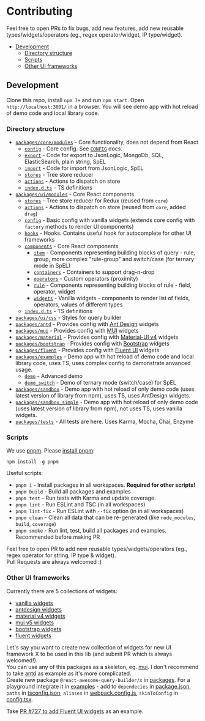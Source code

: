 # Contributing

Feel free to open PRs to fix bugs, add new features, add new reusable types/widgets/operators (eg., regex operator/widget, IP type/widget).  

* [Development](#development)
  * [Directory structure](#directory-structure) 
  * [Scripts](#scripts)
  * [Other UI frameworks](#other-ui-frameworks)


## Development
Clone this repo, install `npm 7+` and run `npm start`. 
Open `http://localhost:3001/` in a browser. 
You will see demo app with hot reload of demo code and local library code. 

### Directory structure
- [`packages/core/modules`](/packages/core/modules) - Core functionality, does not depend from React
  - [`config`](/packages/core/modules/config) - Core config. See [`CONFIG`](/CONFIG.adoc) docs.
  - [`export`](/packages/core/modules/export) - Code for export to JsonLogic, MongoDb, SQL, ElasticSearch, plain string, SpEL
  - [`import`](/packages/core/modules/import) - Code for import from JsonLogic, SpEL
  - [`stores`](/packages/core/modules/stores) - Tree store reducer
  - [`actions`](/packages/core/modules/actions) - Actions to dispatch on store
  - [`index.d.ts`](/packages/core/modules/index.d.ts) - TS definitions
- [`packages/ui/modules`](/packages/ui/modules) - Core React components
  - [`stores`](/packages/ui/modules/stores) - Tree store reducer for Redux (reused from `core`)
  - [`actions`](/packages/ui/modules/actions) - Actions to dispatch on store (reused from `core`, added `drag`)
  - [`config`](/packages/ui/modules/config) - Basic config with vanilla widgets (extends core config with `factory` methods to render UI components)
  - [`hooks`](/packages/ui/modules/hooks) - Hooks. Contains useful hook for autocomplete for other UI frameworks
  - [`components`](/packages/ui/modules/components) - Core React components
    - [`item`](/packages/ui/modules/components/item) - Components representing building blocks of query - rule, group, more complex "rule-group" and switch/case (for ternary mode in SpEL)
    - [`containers`](/packages/ui/modules/components/containers) - Containers to support drag-n-drop
    - [`operators`](/packages/ui/modules/components/operators) - Custom operators (proximity)
    - [`rule`](/packages/ui/modules/components/rule) - Components representing building blocks of rule - field, operator, widget
    - [`widgets`](/packages/ui/modules/components/widgets) - Vanilla widgets - components to render list of fields, operators, values of different types
  - [`index.d.ts`](/packages/ui/modules/index.d.ts) - TS definitions
- [`packages/ui/css`](/packages/ui/css) - Styles for query builder
- [`packages/antd`](/packages/antd) - Provides config with [Ant Design](https://ant.design/) widgets
- [`packages/mui`](/packages/mui) - Provides config with [MUI](https://mui.com/) widgets
- [`packages/material`](/packages/material) - Provides config with [Material-UI v4](https://v4.mui.com/) widgets
- [`packages/bootstrap`](/packages/bootstrap) - Provides config with [Bootstrap](https://reactstrap.github.io/) widgets
- [`packages/fluent`](/packages/fluent) - Provides config with [Fluent UI](https://developer.microsoft.com/en-us/fluentui#/get-started/web) widgets
- [`packages/examples`](/packages/examples) - Demo app with hot reload of demo code and local library code, uses TS, uses complex config to demonstrate anvanced usage.
  - [`demo`](/packages/examples/demo) - Advanced demo
  - [`demo_switch`](/packages/examples/demo_switch) - Demo of ternary mode (switch/case) for SpEL
- [`packages/sandbox`](/packages/sandbox) - Demo app with hot reload of only demo code (uses latest version of library from npm), uses TS, uses AntDesign widgets.
- [`packages/sandbox_simple`](/packages/sandbox_simple) - Demo app with hot reload of only demo code (uses latest version of library from npm), not uses TS, uses vanilla widgets.
- [`packages/tests`](/packages/tests) - All tests are here. Uses Karma, Mocha, Chai, Enzyme

### Scripts
We use [pnpm](https://pnpm.io/). Please [install pnpm](https://pnpm.io/installation):
```
npm install -g pnpm
```

Useful scripts:
- `pnpm i` - Install packages in all workspaces. **Required for other scripts!**
- `pnpm build` - Build all packages and examples
- `pnpm test` - Run tests with Karma and update coverage.
- `pnpm lint` - Run ESLint and TSC (in all workspaces)
- `pnpm lint-fix` - Run ESLint with `--fix` option (in in all workspaces)
- `pnpm clean` - Clean all data that can be re-generated (like `node_modules`, `build`, `coverage`)
- `pnpm smoke` - Run lint, test, build all packages and examples. Recommended before making PR

Feel free to open PR to add new reusable types/widgets/operators (eg., regex operator for string, IP type & widget).  
Pull Requests are always welcomed :)

### Other UI frameworks
Currently there are 5 collections of widgets:
- [vanilla widgets](/packages/ui/modules/components/widgets/vanilla)
- [antdesign widgets](/packages/antd)
- [material v4 widgets](/packages/material)
- [mui v5 widgets](/packages/mui)
- [bootstrap widgets](/packages/bootstrap)
- [fluent widgets](/packages/fluent)

Let's say you want to create new collection of widgets for new UI framework X to be used in this lib (and submit PR which is always welcomed!).  
You can use any of this packages as a skeleton, eg. [mui](/packages/mui). I don't recommend to take [antd](/packages/antd) as example as it's more complicated.  
Create new package `@react-awesome-query-builder/x` in [packages](/packages). 
For a playground integrate it in [examples](/packages/examples) - add to `dependecies` in [package.json](/packages/examples/package.json), `paths` in [tsconfig.json](/packages/examples/tsconfig.json), `aliases` in [webpack.config.js](/packages/examples/webpack.config.js), `skinToConfig` in [config.tsx](/packages/examples/demo/config.tsx).

Take [PR #727 to add Fluent UI widgets](https://github.com/ukrbublik/react-awesome-query-builder/pull/727) as an example.
